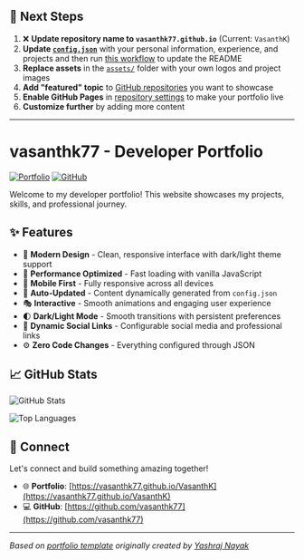 ## 🚀 Next Steps

1. ❌ **Update repository name to `vasanthk77.github.io`** (Current: `VasanthK`)
2. **Update [`config.json`](https://github.com/vasanthk77/VasanthK/blob/main/config.json)** with your personal information, experience, and projects and then run [this workflow](https://github.com/vasanthk77/VasanthK/actions/workflows/update-readme.yml) to update the README
3. **Replace assets** in the [`assets/`](https://github.com/vasanthk77/VasanthK/tree/main/assets/) folder with your own logos and project images
4. **Add "featured" topic** to [GitHub repositories](https://github.com/vasanthk77?tab=repositories) you want to showcase
5. **Enable GitHub Pages** in [repository settings](https://github.com/vasanthk77/VasanthK/settings/pages) to make your portfolio live
6. **Customize further** by adding more content

---

# vasanthk77 - Developer Portfolio

<div align="left">
  
[![Portfolio](https://img.shields.io/badge/🌐_Visit_Portfolio-Live-brightgreen?style=for-the-badge)](https://vasanthk77.github.io/VasanthK)
[![GitHub](https://img.shields.io/badge/GitHub-Profile-181717?style=for-the-badge&logo=github)](https://github.com/vasanthk77)

</div>

Welcome to my developer portfolio! This website showcases my projects, skills, and professional journey.

## ✨ Features

- 🎨 **Modern Design** - Clean, responsive interface with dark/light theme support
- 🚀 **Performance Optimized** - Fast loading with vanilla JavaScript
- 📱 **Mobile First** - Fully responsive across all devices
- 🔄 **Auto-Updated** - Content dynamically generated from `config.json`
- 🎭 **Interactive** - Smooth animations and engaging user experience
- 🌓 **Dark/Light Mode** - Smooth transitions with persistent preferences
- 🔗 **Dynamic Social Links** - Configurable social media and professional links
- ⚙️ **Zero Code Changes** - Everything configured through JSON

## 📈 GitHub Stats

<div align="left">

![GitHub Stats](https://github-readme-stats.vercel.app/api?username=vasanthk77&theme=dark&hide_border=true&include_all_commits=true&count_private=true)

![Top Languages](https://github-readme-stats.vercel.app/api/top-langs/?username=vasanthk77&theme=dark&hide_border=true&include_all_commits=true&count_private=true&layout=compact)

</div>

## 🤝 Connect

Let's connect and build something amazing together!

- 🌐 **Portfolio**: [https://vasanthk77.github.io/VasanthK](https://vasanthk77.github.io/VasanthK)
- 💻 **GitHub**: [https://github.com/vasanthk77](https://github.com/vasanthk77)

---

*Based on [portfolio template](https://github.com/yashrajnayak/developer-portfolio) originally created by [Yashraj Nayak](https://github.com/yashrajnayak)*